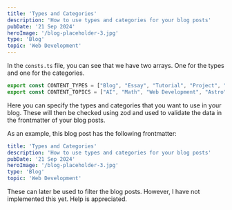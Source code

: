 ```yaml
---
title: 'Types and Categories'
description: 'How to use types and categories for your blog posts'
pubDate: '21 Sep 2024'
heroImage: '/blog-placeholder-3.jpg'
type: 'Blog'
topic: 'Web Development'
---
```


In the `consts.ts` file, you can see that we have two arrays. One for the types and one for the categories.

```ts
export const CONTENT_TYPES = ["Blog", "Essay", "Tutorial", "Project", "Guide"];
export const CONTENT_TOPICS = ["AI", "Math", "Web Development", "Astro"];
```

Here you can specify the types and categories that you want to use in your blog. These will then be checked using zod and used to validate the data in the frontmatter of your blog posts.

As an example, this blog post has the following frontmatter:

```yaml
title: 'Types and Categories'
description: 'How to use types and categories for your blog posts'
pubDate: '21 Sep 2024'
heroImage: '/blog-placeholder-3.jpg'
type: 'Blog'
topic: 'Web Development'
```

These can later be used to filter the blog posts. However, I have not implemented this yet. Help is appreciated.


